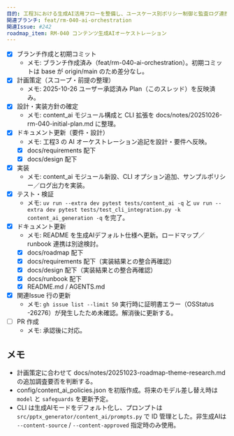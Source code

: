 ```yaml
---
目的: 工程3における生成AI活用フローを整備し、ユースケース別ポリシー制御と監査ログ連携を実現する
関連ブランチ: feat/rm-040-ai-orchestration
関連Issue: #242
roadmap_item: RM-040 コンテンツ生成AIオーケストレーション
---
```


- [x] ブランチ作成と初期コミット
  - メモ: ブランチ作成済み（feat/rm-040-ai-orchestration）。初期コミットは base が origin/main のため差分なし。
- [x] 計画策定（スコープ・前提の整理）
  - メモ: 2025-10-26 ユーザー承認済み Plan（このスレッド）を反映済み。
- [x] 設計・実装方針の確定
  - メモ: content_ai モジュール構成と CLI 拡張を docs/notes/20251026-rm-040-initial-plan.md に整理。
- [x] ドキュメント更新（要件・設計）
  - メモ: 工程3 の AI オーケストレーション追記を設計・要件へ反映。
  - [x] docs/requirements 配下
  - [x] docs/design 配下
- [x] 実装
  - メモ: content_ai モジュール新設、CLI オプション追加、サンプルポリシー／ログ出力を実装。
- [x] テスト・検証
  - メモ: `uv run --extra dev pytest tests/content_ai -q` と `uv run --extra dev pytest tests/test_cli_integration.py -k content_ai_generation -q` を完了。
- [x] ドキュメント更新
  - メモ: README を生成AIデフォルト仕様へ更新。ロードマップ／runbook 連携は別途検討。
  - [x] docs/roadmap 配下
  - [x] docs/requirements 配下（実装結果との整合再確認）
  - [x] docs/design 配下（実装結果との整合再確認）
  - [x] docs/runbook 配下
  - [x] README.md / AGENTS.md
- [x] 関連Issue 行の更新
  - メモ: `gh issue list --limit 50` 実行時に証明書エラー（OSStatus -26276）が発生したため未確認。解消後に更新する。
- [ ] PR 作成
  - メモ: 承認後に対応。

## メモ
- 計画策定に合わせて docs/notes/20251023-roadmap-theme-research.md の追加調査要否を判断する。
- config/content_ai_policies.json を初版作成。将来のモデル差し替え時は `model` と `safeguards` を更新予定。
- CLI は生成AIモードをデフォルト化し、プロンプトは `src/pptx_generator/content_ai/prompts.py` で ID 管理とした。非生成AIは `--content-source` / `--content-approved` 指定時のみ使用。
